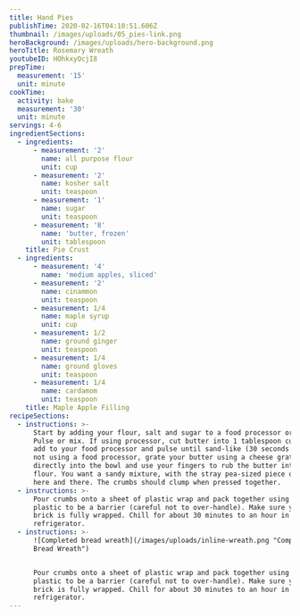 ```yaml
---
title: Hand Pies
publishTime: 2020-02-16T04:10:51.606Z
thumbnail: /images/uploads/05_pies-link.png
heroBackground: /images/uploads/hero-background.png
heroTitle: Rosemary Wreath
youtubeID: HOhkxyOcjI8
prepTime:
  measurement: '15'
  unit: minute
cookTime:
  activity: bake
  measurement: '30'
  unit: minute
servings: 4-6
ingredientSections:
  - ingredients:
      - measurement: '2'
        name: all purpose flour
        unit: cup
      - measurement: '2'
        name: kosher salt
        unit: teaspoon
      - measurement: '1'
        name: sugar
        unit: teaspoon
      - measurement: '8'
        name: 'butter, frozen'
        unit: tablespoon
    title: Pie Crust
  - ingredients:
      - measurement: '4'
        name: 'medium apples, sliced'
      - measurement: '2'
        name: cinammon
        unit: teaspoon
      - measurement: 1/4
        name: maple syrup
        unit: cup
      - measurement: 1/2
        name: ground ginger
        unit: teaspoon
      - measurement: 1/4
        name: ground gloves
        unit: teaspoon
      - measurement: 1/4
        name: cardamom
        unit: teaspoon
    title: Maple Apple Filling
recipeSections:
  - instructions: >-
      Start by adding your flour, salt and sugar to a food processor or bowl. 
      Pulse or mix. If using processor, cut butter into 1 tablespoon cubes and
      add to your food processor and pulse until sand-like (30 seconds max). If
      not using a food processor, grate your butter using a cheese grater
      directly into the bowl and use your fingers to rub the butter into the
      flour. You want a sandy mixture, with the stray pea-sized piece of butter
      here and there. The crumbs should clump when pressed together.
  - instructions: >-
      Pour crumbs onto a sheet of plastic wrap and pack together using the
      plastic to be a barrier (careful not to over-handle). Make sure your dough
      brick is fully wrapped. Chill for about 30 minutes to an hour in the
      refrigerator.
  - instructions: >-
      ![Completed bread wreath](/images/uploads/inline-wreath.png "Completed
      Bread Wreath")


      Pour crumbs onto a sheet of plastic wrap and pack together using the
      plastic to be a barrier (careful not to over-handle). Make sure your dough
      brick is fully wrapped. Chill for about 30 minutes to an hour in the
      refrigerator.
---
```


